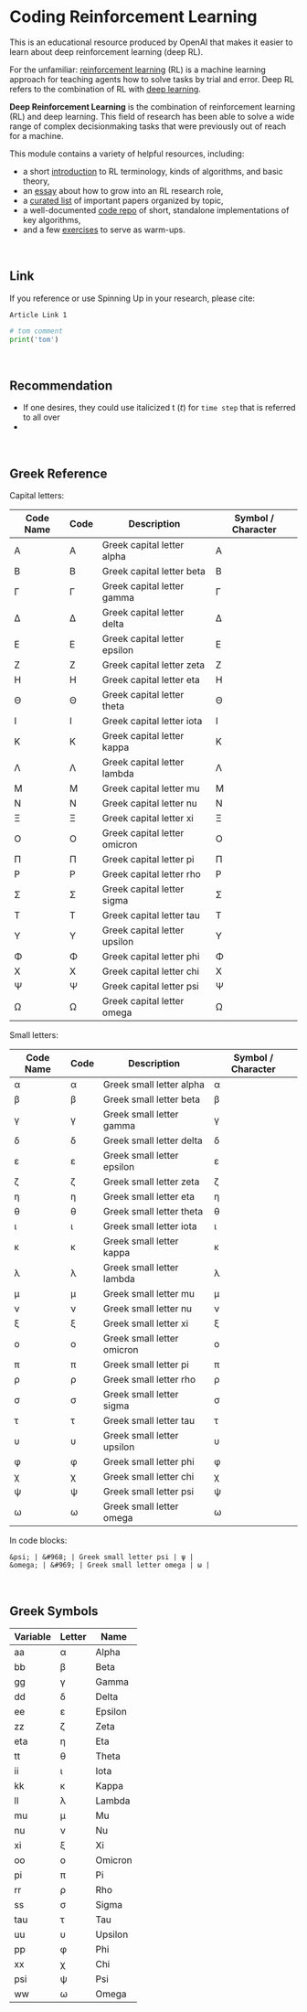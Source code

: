 

Coding Reinforcement Learning
==================================


This is an educational resource produced by OpenAI that makes it easier to learn about deep reinforcement learning (deep RL).


For the unfamiliar: [reinforcement learning](https://en.wikipedia.org/wiki/Reinforcement_learning) (RL) is a machine learning approach for teaching agents how to solve tasks by trial and error. Deep RL refers to the combination of RL with [deep learning](http://ufldl.stanford.edu/tutorial/).


**Deep Reinforcement Learning** is the combination of reinforcement learning (RL) and deep learning. This field of research has been able to solve a wide range of complex decisionmaking tasks that were previously out of reach for a machine.


This module contains a variety of helpful resources, including:

- a short [introduction](https://spinningup.openai.com/en/latest/spinningup/rl_intro.html) to RL terminology, kinds of algorithms, and basic theory,
- an [essay](https://spinningup.openai.com/en/latest/spinningup/spinningup.html) about how to grow into an RL research role,
- a [curated list](https://spinningup.openai.com/en/latest/spinningup/keypapers.html) of important papers organized by topic,
- a well-documented [code repo](https://github.com/openai/spinningup) of short, standalone implementations of key algorithms,
- and a few [exercises](https://spinningup.openai.com/en/latest/spinningup/exercises.html) to serve as warm-ups.


<br>


Link
------------------

If you reference or use Spinning Up in your research, please cite:

```
Article Link 1 
```



```python
# tom comment
print('tom') 
```



<br>


Recommendation
------------------

- If one desires, they could use italicized t (𝘵) for `time step` that is referred to all over 
- 




<br>



Greek Reference
------------------


Capital letters:

| Code Name | Code | Description | Symbol / Character |                                                                 
| -- | -- | -- | -- |                                                                                                   
| &Alpha; | &#913; | Greek capital letter alpha | Α |                                                                   
| &Beta; | &#914; | Greek capital letter beta | Β |                                                                     
| &Gamma; | &#915; | Greek capital letter gamma | Γ |                                                                   
| &Delta; | &#916; | Greek capital letter delta | Δ |                                                                   
| &Epsilon; | &#917; | Greek capital letter epsilon | Ε |                                                               
| &Zeta; | &#918; | Greek capital letter zeta | Ζ |                                                                     
| &Eta; | &#919; | Greek capital letter eta | Η |                                                                       
| &Theta; | &#920; | Greek capital letter theta | Θ |                                                                   
| &Iota; | &#921; | Greek capital letter iota | Ι |                                                                     
| &Kappa; | &#922; | Greek capital letter kappa | Κ |                                                                   
| &Lambda; | &#923; | Greek capital letter lambda | Λ |                                                                 
| &Mu; | &#924; | Greek capital letter mu | Μ |                                                                         
| &Nu; | &#925; | Greek capital letter nu | Ν |                                                                         
| &Xi; | &#926; | Greek capital letter xi | Ξ |                                                                         
| &Omicron; | &#927; | Greek capital letter omicron | Ο |                                                               
| &Pi; | &#928; | Greek capital letter pi | Π |                                                                         
| &Rho; | &#929; | Greek capital letter rho | Ρ |                                                                       
| &Sigma; | &#931; | Greek capital letter sigma | Σ |                                                                   
| &Tau; | &#932; | Greek capital letter tau | Τ |                                                                       
| &Upsilon; | &#933; | Greek capital letter upsilon | Υ |                                                               
| &Phi; | &#934; | Greek capital letter phi | Φ |                                                                       
| &Chi; | &#935; | Greek capital letter chi | Χ |                                                                       
| &Psi; | &#936; | Greek capital letter psi | Ψ |                                                                       
| &Omega; | &#937; | Greek capital letter omega | Ω |                                                                         

Small letters:

| Code Name | Code | Description | Symbol / Character |                                                                 
| -- | -- | -- | -- |                                                                                                   
| &alpha; | &#945; | Greek small letter alpha | α |                                                                     
| &beta; | &#946; | Greek small letter beta | β |                                                                       
| &gamma; | &#947; | Greek small letter gamma | γ |                                                                     
| &delta; | &#948; | Greek small letter delta | δ |                                                                     
| &epsilon; | &#949; | Greek small letter epsilon | ε |                                                                 
| &zeta; | &#950; | Greek small letter zeta | ζ |                                                                       
| &eta; | &#951; | Greek small letter eta | η |                                                                         
| &theta; | &#952; | Greek small letter theta | θ |                                                                     
| &iota; | &#953; | Greek small letter iota | ι |                                                                       
| &kappa; | &#954; | Greek small letter kappa | κ |                                                                     
| &lambda; | &#955; | Greek small letter lambda | λ |                                                                   
| &mu; | &#956; | Greek small letter mu | μ |                                                                           
| &nu; | &#957; | Greek small letter nu | ν |                                                                           
| &xi; | &#958; | Greek small letter xi | ξ |                                                                           
| &omicron; | &#959; | Greek small letter omicron | ο |                                                                 
| &pi; | &#960; | Greek small letter pi | π |                                                                           
| &rho; | &#961; | Greek small letter rho | ρ |                                                                         
| &sigma; | &#963; | Greek small letter sigma | σ |                                                                     
| &tau; | &#964; | Greek small letter tau | τ |                                                                         
| &upsilon; | &#965; | Greek small letter upsilon | υ |                                                                 
| &phi; | &#966; | Greek small letter phi | φ |                                                                         
| &chi; | &#967; | Greek small letter chi | χ |                                                                         
| &psi; | &#968; | Greek small letter psi | ψ |                                                                         
| &omega; | &#969; | Greek small letter omega | ω |   

In code blocks:

    &psi; | &#968; | Greek small letter psi | ψ |                                                                         
    &omega; | &#969; | Greek small letter omega | ω |




<br>



Greek Symbols
------------------


 | Variable |Letter| Name    |
 |------|------|---------|
 |  aa  |  α   | Alpha   |
 |  bb  |  β   | Beta    |
 |  gg  |  γ   | Gamma   |
 |  dd  |  δ   | Delta   |
 |  ee  |  ε   | Epsilon |
 |  zz  |  ζ   | Zeta    |
 |  eta |  η   | Eta     |
 |  tt  |  θ   | Theta   |
 |  ii  |  ι   | Iota    |
 |  kk  |  κ   | Kappa   |
 |  ll  |  λ   | Lambda  |
 |  mu  |  μ   | Mu      |
 |  nu  |  ν   | Nu      |
 |  xi  |  ξ   | Xi      |
 |  oo  |  ο   | Omicron |
 |  pi  |  π   | Pi      |
 |  rr  |  ρ   | Rho     |
 |  ss  |  σ   | Sigma   |
 |  tau |  τ   | Tau     |
 |  uu  |  υ   | Upsilon |
 |  pp  |  φ   | Phi     |
 |  xx  |  χ   | Chi     |
 |  psi |  ψ   | Psi     |
 |  ww  |  ω   | Omega   |

